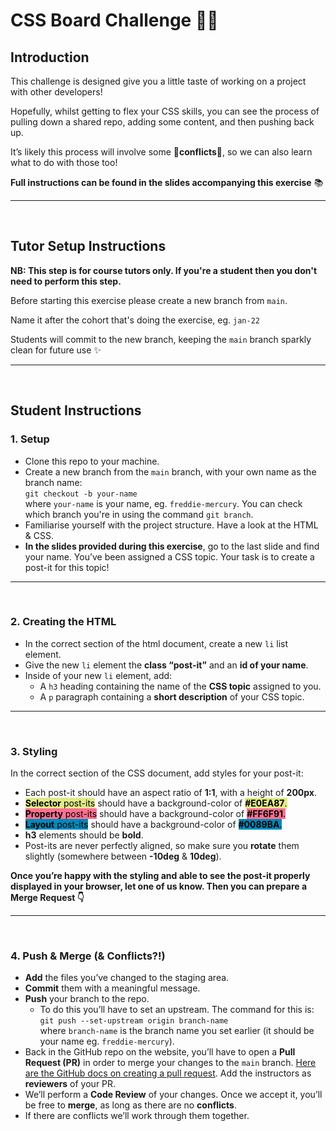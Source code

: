 # CSS Board Challenge 🎨✨

## Introduction

This challenge is designed give you a little taste of working on a project with other developers!

Hopefully, whilst getting to flex your CSS skills, you can see the process of pulling down a shared repo, adding some content, and then pushing back up.

It’s likely this process will involve some 🚨**conflicts**🚨, so we can also learn what to do with those too!

**Full instructions can be found in the slides accompanying this exercise** 📚

---

<br/>

## Tutor Setup Instructions

**NB: This step is for course tutors only. If you're a student then you don't need to perform this step.**

Before starting this exercise please create a new branch from `main`.

Name it after the cohort that's doing the exercise, eg. `jan-22`

Students will commit to the new branch, keeping the `main` branch sparkly clean for future use ✨

---

<br/>

## Student Instructions

### 1. Setup

- Clone this repo to your machine.
- Create a new branch from the `main` branch, with your own name as the branch name:  
  `git checkout -b your-name`  
  where `your-name` is your name, eg. `freddie-mercury`. You can check which branch you're in using the command `git branch`.
- Familiarise yourself with the project structure. Have a look at the HTML & CSS.
- **In the slides provided during this exercise**, go to the last slide and find your name. You’ve been assigned a CSS topic. Your task is to create a post-it for this topic!

---

<br/>

### 2. Creating the HTML

- In the correct section of the html document, create a new `li` list element.
- Give the new `li` element the **class “post-it”** and an **id of your name**.
- Inside of your new `li` element, add:
  - A `h3` heading containing the name of the **CSS topic** assigned to you.
  - A `p` paragraph containing a **short description** of your CSS topic.

---

<br/>

### 3. Styling

In the correct section of the CSS document, add styles for your post-it:

- Each post-it should have an aspect ratio of **1:1**, with a height of **200px**.
- <span style="color:black; background-color: #E0EA87">**Selector** post-its</span> should have a background-color of <span style="color:black;  background-color: #E0EA87">**#E0EA87**.</span>
- <span style="color:black; background-color: #FF6F91">**Property** post-its</span> should have a background-color of <span style="color:black; background-color: #FF6F91">**#FF6F91**.</span>
- <span style="color:black; background-color: #0089BA">**Layout** post-its</span> should have a background-color of <span style="color:black; background-color: #0089BA">**#0089BA**.</span>
- **h3** elements should be **bold**.
- Post-its are never perfectly aligned, so make sure you **rotate** them slightly (somewhere between **-10deg** & **10deg**).

**Once you’re happy with the styling and able to see the post-it properly displayed in your browser, let one of us know. Then you can prepare a Merge Request 👇**

---

<br/>

### 4. Push & Merge (& Conflicts?!)

- **Add** the files you’ve changed to the staging area.
- **Commit** them with a meaningful message.
- **Push** your branch to the repo.
  - To do this you’ll have to set an upstream. The command for this is:  
    `git push --set-upstream origin branch-name`  
    where `branch-name` is the branch name you set earlier (it should be your name eg. `freddie-mercury`).
- Back in the GitHub repo on the website, you’ll have to open a **Pull Request (PR)** in order to merge your changes to the `main` branch. [Here are the GitHub docs on creating a pull request](https://docs.github.com/en/pull-requests/collaborating-with-pull-requests/proposing-changes-to-your-work-with-pull-requests/creating-a-pull-request). Add the instructors as **reviewers** of your PR.
- We’ll perform a **Code Review** of your changes. Once we accept it, you’ll be free to **merge**, as long as there are no **conflicts**.
- If there are conflicts we’ll work through them together.
